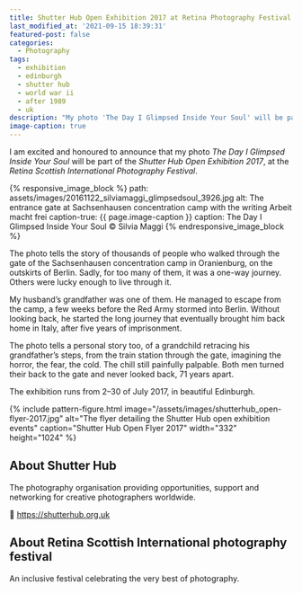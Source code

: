 ```yaml
---
title: Shutter Hub Open Exhibition 2017 at Retina Photography Festival
last_modified_at: '2021-09-15 18:39:31'
featured-post: false
categories:
  - Photography
tags:
  - exhibition
  - edinburgh
  - shutter hub
  - world war ii
  - after 1989
  - uk
description: "My photo 'The Day I Glimpsed Inside Your Soul' will be part of the Shutter Hub Open Exhibition 2017, at the Retina Scottish International Photography Festival."
image-caption: true
---
```

<p class="lead">I am excited and honoured to announce that my photo <em>The Day I Glimpsed Inside Your Soul</em> will be part of the <em>Shutter Hub Open Exhibition 2017</em>, at the <em>Retina Scottish International Photography Festival</em>.</p>

<!--more-->

{% responsive_image_block %}
  path: assets/images/20161122_silviamaggi_glimpsedsoul_3926.jpg
  alt: The entrance gate at Sachsenhausen concentration camp with the writing Arbeit macht frei
  caption-true: {{ page.image-caption }}
  caption: The Day I Glimpsed Inside Your Soul &copy; Silvia Maggi
{% endresponsive_image_block %}

The photo tells the story of thousands of people who walked through the gate of the Sachsenhausen concentration camp in Oranienburg, on the outskirts of Berlin. Sadly, for too many of them, it was a one-way journey. Others were lucky enough to live through it.

My husband’s grandfather was one of them. He managed to escape from the camp, a few weeks before the Red Army stormed into Berlin. Without looking back, he started the long journey that eventually brought him back home in Italy, after five years of imprisonment.

The photo tells a personal story too, of a grandchild retracing his grandfather’s steps, from the train station through the gate, imagining the horror, the fear, the cold. The chill still painfully palpable. Both men turned their back to the gate and never looked back, 71 years apart.

<p class="detached">The exhibition runs from 2–30 of July 2017, in beautiful Edinburgh.</p>

{% include pattern-figure.html image="/assets/images/shutterhub_open-flyer-2017.jpg" alt="The flyer detailing the Shutter Hub open exhibition events" caption="Shutter Hub Open Flyer 2017" width="332" height="1024" %}

## About Shutter Hub

The photography organisation providing opportunities, support and networking for creative photographers worldwide.

<p class="detached">🔗 <a href="https://shutterhub.org.uk" title="Go to the Shutter Hub website">https://shutterhub.org.uk</a></p>

## About Retina Scottish International photography festival

An inclusive festival celebrating the very best of photography.
